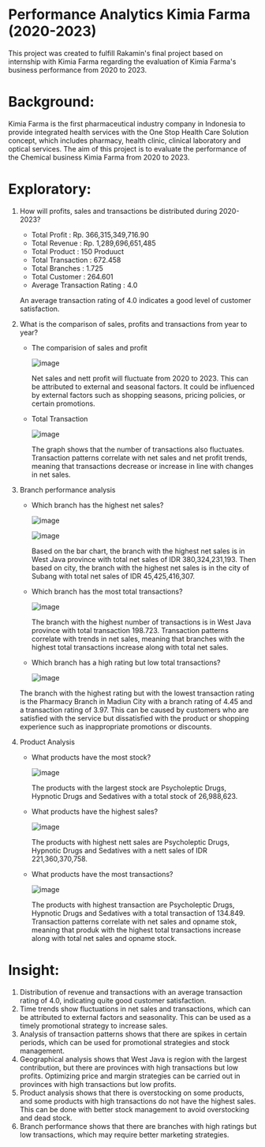 # Performance Analytics Kimia Farma (2020-2023)
This project was created to fulfill Rakamin's final project based on internship with Kimia Farma regarding the evaluation of Kimia Farma's business performance from 2020 to 2023.

# **Background:**
Kimia Farma is the first pharmaceutical industry company in Indonesia to provide integrated health services with the One Stop Health Care Solution concept, which includes pharmacy, health clinic, clinical laboratory and optical services. The aim of this project is to evaluate the performance of the Chemical business Kimia Farma from 2020 to 2023.

# **Exploratory:**
1. How will profits, sales and transactions be distributed during 2020-2023?
   - Total Profit : Rp. 366,315,349,716.90
   - Total Revenue : Rp. 1,289,696,651,485
   - Total Product : 150 Produuct
   - Total Transaction : 672.458
   - Total Branches : 1.725
   - Total Customer : 264.601
   - Average Transaction Rating : 4.0
   
   An average transaction rating of 4.0 indicates a good level of customer satisfaction.
2. What is the comparison of sales, profits and transactions from year to year?
   - The comparision of sales and profit

      ![image](https://github.com/user-attachments/assets/3af565f1-fbcb-4ed3-9d37-fd5b8c72c40d)

     Net sales and nett profit will fluctuate from 2020 to 2023. This can be attributed to external and seasonal factors. It could be influenced by external factors such as shopping seasons, pricing policies, or certain promotions.
   - Total Transaction

     ![image](https://github.com/user-attachments/assets/872b65c6-50ef-46b5-a949-29b28f656e61)

     The graph shows that the number of transactions also fluctuates. Transaction patterns correlate with net sales and net profit trends, meaning that transactions decrease or increase in line with changes in net sales.
3. Branch performance analysis
   - Which branch has the highest net sales?
     
     ![image](https://github.com/user-attachments/assets/d1b0aef4-dfe8-420e-8138-7c6724b2188e)


     ![image](https://github.com/user-attachments/assets/680da863-1f3b-40da-9094-b03e8d0433eb)

     Based on the bar chart, the branch with the highest net sales is in West Java province with total net sales of IDR 380,324,231,193. Then based on city, the branch with the highest net sales is in the city of Subang with total net sales of IDR 45,425,416,307.
   - Which branch has the most total transactions?
  
     ![image](https://github.com/user-attachments/assets/bd77d7d9-ad2a-4fb9-a231-67de94567227)

     The branch with the highest number of transactions is in West Java province with total transaction 198.723. Transaction patterns correlate with trends in net sales, meaning that branches with the highest total transactions increase along with total net sales.
   - Which branch has a high rating but low total transactions?

     ![image](https://github.com/user-attachments/assets/96c9b2e9-3c5a-42f6-9e47-9400fc698c19)

   The branch with the highest rating but with the lowest transaction rating is the Pharmacy Branch in Madiun City with a branch rating of 4.45 and a transaction rating of 3.97. This can be caused by customers who are satisfied with the service but dissatisfied with the product or shopping experience such as inappropriate promotions or discounts.
4. Product Analysis

   - What products have the most stock?

     ![image](https://github.com/user-attachments/assets/2af82ac2-b4f0-4982-ae23-03c291175b89)

     The products with the largest stock are Psycholeptic Drugs, Hypnotic Drugs and Sedatives with a total stock of 26,988,623. 
   - What products have the highest sales?

     ![image](https://github.com/user-attachments/assets/3e17c8cd-4941-4367-bff2-8b43481293f9)

     The products with highest nett sales are Psycholeptic Drugs, Hypnotic Drugs and Sedatives with a nett sales of IDR 221,360,370,758.
   - What products have the most transactions?

     ![image](https://github.com/user-attachments/assets/0cfde0d7-4ba9-47f0-89c5-2fa23e1d44de)

     The products with highest transaction are Psycholeptic Drugs, Hypnotic Drugs and Sedatives with a total transaction of 134.849.
     Transaction patterns correlate with net sales and opname stok, meaning that produk with the highest total transactions increase along with total net sales and opname stock.

# **Insight:**
1. Distribution of revenue and transactions with an average transaction rating of 4.0, indicating quite good customer satisfaction.
2. Time trends show fluctuations in net sales and transactions, which can be attributed to external factors and seasonality. This can be used as a timely promotional strategy to increase sales.
3. Analysis of transaction patterns shows that there are spikes in certain periods, which can be used for promotional strategies and stock management.
4. Geographical analysis shows that West Java is region with the largest contribution, but there are provinces with high transactions but low profits. Optimizing price and margin strategies can be carried out in provinces with high transactions but low profits.
5. Product analysis shows that there is overstocking on some products, and some products with high transactions do not have the highest sales. This can be done with better stock management to avoid overstocking and dead stock.
6. Branch performance shows that there are branches with high ratings but low transactions, which may require better marketing strategies.

